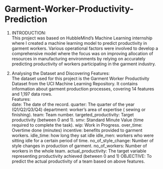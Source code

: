 # Garment-Worker-Productivity-Prediction


1. INTRODUCTION:  
This project was based on HubbleMind’s Machine Learning internship where I created a machine 
learning model to predict productivity in garment workers. Various operational factors were 
involved to develop a comprehensive model where the focus was on improving allocation of 
resources in manufacturing environments by relying on accurately predicting productivity of 
workers participating in the garment industry.  

2. Analysing the Dataset and Discovering Features:  
The dataset used for this project is the Garment Worker Productivity Dataset from the UCI Machine 
Learning Repository. It contains information about garment production processes, covering 14 
features and 1,197 data rows.  
Features:  
date: The date of the record. 
quarter: The quarter of the year (Q1/Q2/Q3/Q4) 
department: worker’s area of expertise ( sewing or finishing). 
team: Team number. 
targeted_productivity: Target productivity (between 0 and 1). 
smv: Standard Minute Value (time required to complete the task). 
wip: Work in Progress. 
over_time: Overtime done (minutes) 
incentive: benefits provided to garment workers. 
idle_time: how long they sat idle 
idle_men: workers who were sitting idle for a certain period of time. 
no_of_style_change: Number of style changes in production of garment. 
no_of_workers: Number of workers in the whole team. 
actual_productivity: The target variable representing productivity achieved (between 0 and 1) 
OBJECTIVE: To predict the actual productivity of a team based on above features.


